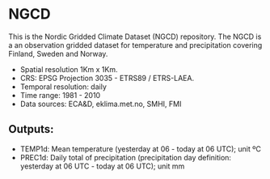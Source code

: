 NGCD
====
This is the Nordic Gridded Climate Dataset (NGCD) repository. The NGCD is a an observation gridded dataset for temperature and precipitation covering Finland, Sweden and Norway. 
* Spatial resolution 1Km x 1Km. 
* CRS: EPSG Projection 3035 - ETRS89 / ETRS-LAEA. 
* Temporal resolution: daily
* Time range: 1981 - 2010
* Data sources: ECA&D, eklima.met.no, SMHI, FMI

Outputs:
----------------------
* TEMP1d: Mean temperature (yesterday at 06 - today at 06 UTC); unit ºC
* PREC1d: Daily total of precipitation (precipitation day definition: yesterday at 06 UTC - today at 06 UTC); unit mm
